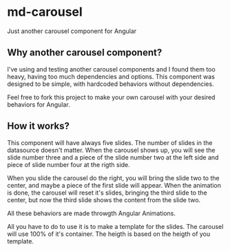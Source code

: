 # md-carousel
Just another carousel component for Angular

## Why another carousel component?

I've using and testing another carousel components and I found them too heavy, having too much dependencies and options.
This component was designed to be simple, with hardcoded behaviors without dependencies.

Feel free to fork this project to make your own carousel with your desired behaviors for Angular.

## How it works?

This component will have always five slides. The number of slides in the datasource doesn't matter.
When the carousel shows up, you will see the slide number three and a piece of the slide number two at the left side and piece of slide number four at the rigth side.

When you slide the carousel do the right, you will bring the slide two to the center, and maybe a piece of the first slide will appear.
When the animation is done, the carousel will reset it's slides, bringing the third slide to the center, but now the third slide shows the content from the slide two.

All these behaviors are made throwgth Angular Animations.

All you have to do to use it is to make a template for the slides. The carousel will use 100% of it's container. The heigth is based on the heigth of you template.


